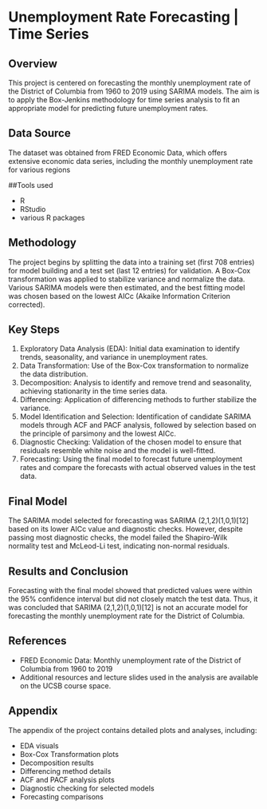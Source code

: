 # Unemployment Rate Forecasting | Time Series

## Overview
This project is centered on forecasting the monthly unemployment rate of the District of Columbia from 1960 to 2019 using SARIMA models. The aim is to apply the Box-Jenkins methodology for time series analysis to fit an appropriate model for predicting future unemployment rates.

## Data Source
The dataset was obtained from FRED Economic Data, which offers extensive economic data series, including the monthly unemployment rate for various regions

##Tools used
- R
- RStudio
- various R packages

## Methodology
The project begins by splitting the data into a training set (first 708 entries) for model building and a test set (last 12 entries) for validation. A Box-Cox transformation was applied to stabilize variance and normalize the data. Various SARIMA models were then estimated, and the best fitting model was chosen based on the lowest AICc (Akaike Information Criterion corrected).

## Key Steps
1. Exploratory Data Analysis (EDA): Initial data examination to identify trends, seasonality, and variance in unemployment rates.
2. Data Transformation: Use of the Box-Cox transformation to normalize the data distribution.
3. Decomposition: Analysis to identify and remove trend and seasonality, achieving stationarity in the time series data.
4. Differencing: Application of differencing methods to further stabilize the variance.
5. Model Identification and Selection: Identification of candidate SARIMA models through ACF and PACF analysis, followed by selection based on the principle of parsimony and the lowest AICc.
6. Diagnostic Checking: Validation of the chosen model to ensure that residuals resemble white noise and the model is well-fitted.
7. Forecasting: Using the final model to forecast future unemployment rates and compare the forecasts with actual observed values in the test data.

## Final Model
The SARIMA model selected for forecasting was SARIMA (2,1,2)(1,0,1)[12] based on its lower AICc value and diagnostic checks. However, despite passing most diagnostic checks, the model failed the Shapiro-Wilk normality test and McLeod-Li test, indicating non-normal residuals.

## Results and Conclusion
Forecasting with the final model showed that predicted values were within the 95% confidence interval but did not closely match the test data. Thus, it was concluded that SARIMA (2,1,2)(1,0,1)[12] is not an accurate model for forecasting the monthly unemployment rate for the District of Columbia.

## References
- FRED Economic Data: Monthly unemployment rate of the District of Columbia from 1960 to 2019
- Additional resources and lecture slides used in the analysis are available on the UCSB course space.

## Appendix
The appendix of the project contains detailed plots and analyses, including:

- EDA visuals
- Box-Cox Transformation plots
- Decomposition results
- Differencing method details
- ACF and PACF analysis plots
- Diagnostic checking for selected models
- Forecasting comparisons
